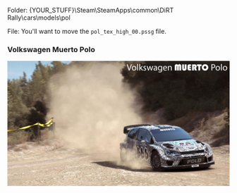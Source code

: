 Folder: {YOUR_STUFF}\Steam\SteamApps\common\DiRT Rally\cars\models\pol

File: You'll want to move the `pol_tex_high_00.pssg` file.

### Volkswagen Muerto Polo

![Volkswagen Muerto Polo](https://github.com/pcostanz/liveries/blob/master/polo/muerto/cover.jpg "Volkswagen Muerto Polo")
